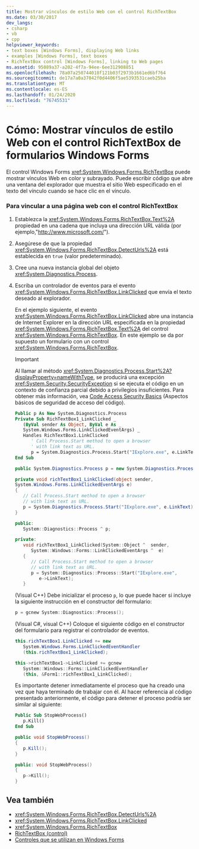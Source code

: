 ```yaml
---
title: Mostrar vínculos de estilo Web con el control RichTextBox
ms.date: 03/30/2017
dev_langs:
- csharp
- vb
- cpp
helpviewer_keywords:
- text boxes [Windows Forms], displaying Web links
- examples [Windows Forms], text boxes
- RichTextBox control [Windows Forms], linking to Web pages
ms.assetid: 95089a37-a202-4f7a-94ee-6ee312908851
ms.openlocfilehash: 78a07a250744018f121b03f2973b1661ed6bf764
ms.sourcegitcommit: de17a7a0a37042f0d4406f5ae5393531caeb25ba
ms.translationtype: MT
ms.contentlocale: es-ES
ms.lasthandoff: 01/24/2020
ms.locfileid: "76745531"
---
```

# <a name="how-to-display-web-style-links-with-the-windows-forms-richtextbox-control"></a>Cómo: Mostrar vínculos de estilo Web con el control RichTextBox de formularios Windows Forms

El control Windows Forms <xref:System.Windows.Forms.RichTextBox> puede mostrar vínculos Web en color y subrayado. Puede escribir código que abre una ventana del explorador que muestra el sitio Web especificado en el texto del vínculo cuando se hace clic en el vínculo.

### <a name="to-link-to-a-web-page-with-the-richtextbox-control"></a>Para vincular a una página web con el control RichTextBox

1. Establezca la <xref:System.Windows.Forms.RichTextBox.Text%2A> propiedad en una cadena que incluya una dirección URL válida (por ejemplo,"http://www.microsoft.com/").

2. Asegúrese de que la propiedad <xref:System.Windows.Forms.RichTextBox.DetectUrls%2A> está establecida en `true` (valor predeterminado).

3. Cree una nueva instancia global del objeto <xref:System.Diagnostics.Process>.

4. Escriba un controlador de eventos para el evento <xref:System.Windows.Forms.RichTextBox.LinkClicked> que envía el texto deseado al explorador.

    En el ejemplo siguiente, el evento <xref:System.Windows.Forms.RichTextBox.LinkClicked> abre una instancia de Internet Explorer en la dirección URL especificada en la propiedad <xref:System.Windows.Forms.RichTextBox.Text%2A> del control <xref:System.Windows.Forms.RichTextBox>. En este ejemplo se da por supuesto un formulario con un control <xref:System.Windows.Forms.RichTextBox>.

    > [!IMPORTANT]
    > Al llamar al método <xref:System.Diagnostics.Process.Start%2A?displayProperty=nameWithType>, se producirá una excepción <xref:System.Security.SecurityException> si se ejecuta el código en un contexto de confianza parcial debido a privilegios insuficientes. Para obtener más información, vea [Code Access Security Basics](../../misc/code-access-security-basics.md) (Aspectos básicos de seguridad de acceso del código).

    ```vb
    Public p As New System.Diagnostics.Process
    Private Sub RichTextBox1_LinkClicked _
       (ByVal sender As Object, ByVal e As _
       System.Windows.Forms.LinkClickedEventArgs) _
       Handles RichTextBox1.LinkClicked
          ' Call Process.Start method to open a browser
          ' with link text as URL.
          p = System.Diagnostics.Process.Start("IExplore.exe", e.LinkText)
    End Sub
    ```

    ```csharp
    public System.Diagnostics.Process p = new System.Diagnostics.Process();

    private void richTextBox1_LinkClicked(object sender,
    System.Windows.Forms.LinkClickedEventArgs e)
    {
       // Call Process.Start method to open a browser
       // with link text as URL.
       p = System.Diagnostics.Process.Start("IExplore.exe", e.LinkText);
    }
    ```

    ```cpp
    public:
       System::Diagnostics::Process ^ p;

    private:
       void richTextBox1_LinkClicked(System::Object ^  sender,
          System::Windows::Forms::LinkClickedEventArgs ^  e)
       {
          // Call Process.Start method to open a browser
          // with link text as URL.
          p = System::Diagnostics::Process::Start("IExplore.exe",
             e->LinkText);
       }
    ```

    (Visual C++) Debe inicializar el proceso `p`, lo que puede hacer si incluye la siguiente instrucción en el constructor del formulario:

    ```cpp
    p = gcnew System::Diagnostics::Process();
    ```

    (Visual C#, visual C++) Coloque el siguiente código en el constructor del formulario para registrar el controlador de eventos.

    ```csharp
    this.richTextBox1.LinkClicked += new
       System.Windows.Forms.LinkClickedEventHandler
       (this.richTextBox1_LinkClicked);
    ```

    ```cpp
    this->richTextBox1->LinkClicked += gcnew
       System::Windows::Forms::LinkClickedEventHandler
       (this, &Form1::richTextBox1_LinkClicked);
    ```

    Es importante detener inmediatamente el proceso que ha creado una vez que haya terminado de trabajar con él. Al hacer referencia al código presentado anteriormente, el código para detener el proceso podría ser similar al siguiente:

    ```vb
    Public Sub StopWebProcess()
       p.Kill()
    End Sub
    ```

    ```csharp
    public void StopWebProcess()
    {
       p.Kill();
    }
    ```

    ```cpp
    public: void StopWebProcess()
    {
       p->Kill();
    }
    ```

## <a name="see-also"></a>Vea también

- <xref:System.Windows.Forms.RichTextBox.DetectUrls%2A>
- <xref:System.Windows.Forms.RichTextBox.LinkClicked>
- <xref:System.Windows.Forms.RichTextBox>
- [RichTextBox (control)](richtextbox-control-windows-forms.md)
- [Controles que se utilizan en Windows Forms](controls-to-use-on-windows-forms.md)

